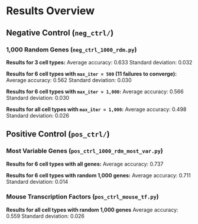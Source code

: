 # Results Overview

## Negative Control (`neg_ctrl/`)

### 1,000 Random Genes (`neg_ctrl_1000_rdm.py`)

**Results for 3 cell types:**
Average accuracy: 0.633
Standard deviation: 0.032

**Results for 6 cell types with `max_iter = 500` (11 failures to converge):**
Average accuracy: 0.562
Standard deviation: 0.030

**Results for 6 cell types with `max_iter = 1,000`:**
Average accuracy: 0.566
Standard deviation: 0.030

**Results for all cell types with `max_iter = 1,000`:**
Average accuracy: 0.498
Standard deviation: 0.026



## Positive Control (`pos_ctrl/`)

### Most Variable Genes (`pos_ctrl_1000_rdm_most_var.py`)

**Results for 6 cell types with all genes:**
Average accuracy: 0.737

**Results for 6 cell types with random 1,000 genes:**
Average accuracy: 0.711
Standard deviation: 0.014


### Mouse Transcription Factors (`pos_ctrl_mouse_tf.py`)

**Results for all cell types with random 1,000 genes**
Average accuracy: 0.559
Standard deviation: 0.026